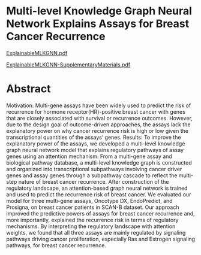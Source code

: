 # Multi-level Knowledge Graph Neural Network Explains Assays for Breast Cancer Recurrence
[ExplainableMLKGNN.pdf](https://github.com/JoonHyeongPark/ExplainableMLKGNN/files/10554431/ExplainableMLKGNN.pdf)

[ExplainableMLKGNN-SupplementaryMaterials.pdf](https://github.com/JoonHyeongPark/ExplainableMLKGNN/files/10554430/ExplainableMLKGNN-SupplementaryMaterials.pdf)

# Abstract
Motivation: Multi-gene assays have been widely used to predict the risk of recurrence for hormone receptor(HR)-positive breast cancer with genes that are closely associated with survival or recurrence outcomes. However, due to the design goal of outcome-driven approaches, the assays lack the explanatory power on why cancer recurrence risk is high or low given the transcriptional quantities of the assays’ genes.
Results: To improve the explanatory power of the assays, we developed a multi-level knowledge graph neural network model that explains regulatory pathways of assay genes using an attention mechanism. From a multi-gene assay and biological pathway database, a multi-level knowledge graph is constructed and organized into transcriptional subpathways involving cancer driver genes and assay genes through a subpathway cascade to reflect the multi-step nature of breast cancer recurrence. After construction of the regulatory landscape, an attention-based graph neural network is trained and used to predict the recurrence risk of breast cancer. We evaluated our model for three multi-gene assays, Oncotype DX, EndoPredict, and Prosigna, on breast cancer patients in SCAN-B dataset. Our approach improved the predictive powers of assays for breast cancer recurrence and, more importantly, explained the recurrence risk in terms of regulatory mechanisms. By interpreting the regulatory landscape with attention weights, we found that all three assays are mainly regulated by signaling pathways driving cancer proliferation, especially Ras and Estrogen signaling pathways, for breast cancer recurrence.
